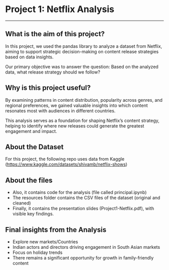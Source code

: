 # Project 1: Netflix Analysis
______________________________________________________________________________________________________________________________________

## What is the aim of this project?

In this project, we used the pandas library to analyze a dataset from Netflix, aiming to support strategic decision-making on content release strategies based on data insights. 

Our primary objective was to answer the question: Based on the analyzed data, what release strategy should we follow?

## Why is this project useful?

By examining patterns in content distribution, popularity across genres, and regional preferences, we gained valuable insights into which content resonates most with audiences in different countries. 

This analysis serves as a foundation for shaping Netflix’s content strategy, helping to identify where new releases could generate the greatest engagement and impact.

## About the Dataset

For this project, the following repo uses data from Kaggle (https://www.kaggle.com/datasets/shivamb/netflix-shows)

## About the files

- Also, it contains code for the analysis (file called principal.ipynb)
- The resources folder contains the CSV files of the dataset (original and cleaned) 
- Finally, it contains the presentation slides (Project1-Netflix.pdf), with visible key findings.
 

## Final insights from the Analysis

* Explore new markets/Countries
* Indian actors and directors driving engagement in South Asian markets
* Focus on holiday trends
* There remains a significant opportunity for growth in family-friendly content



